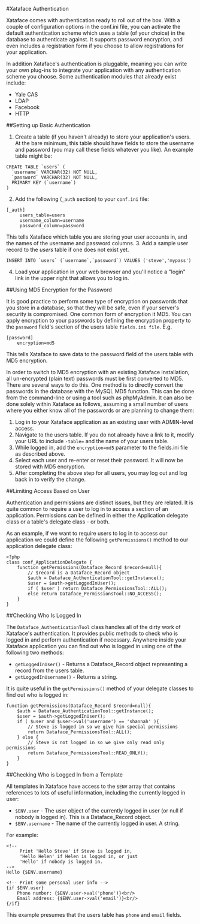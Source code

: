 #Xataface Authentication

Xataface comes with authentication ready to roll out of the box. With a couple of configuration options in the conf.ini file, you can activate the default authentication scheme which uses a table (of your choice) in the database to authenticate against. It supports password encryption, and even includes a registration form if you choose to allow registrations for your application.

In addition Xataface's authentication is pluggable, meaning you can write your own plug-ins to integrate your application with any authentication scheme you choose. Some authentication modules that already exist include:

* Yale CAS
* LDAP
* Facebook
* HTTP

##Setting up Basic Authentication

1. Create a table (if you haven't already) to store your application's users. At the bare minimum, this table should have fields to store the username and password (you may call these fields whatever you like). An example table might be:

 ~~~
 CREATE TABLE `users` (
   `username` VARCHAR(32) NOT NULL,
   `password` VARCHAR(32) NOT NULL,
   PRIMARY KEY (`username`)
 )
 ~~~
2. Add the following (`_auth` section) to your `conf.ini` file:

 ~~~
 [_auth]
      users_table=users
      username_column=username
      password_column=password
 ~~~
This tells Xataface which table you are storing your user accounts in, and the names of the username and password columns.
3. Add a sample user record to the *users* table if one does not exist yet.

 ~~~
 INSERT INTO `users` (`username`,`password`) VALUES ('steve','mypass')
 ~~~
4. Load your application in your web browser and you'll notice a "login" link in the upper right that allows you to log in.

##Using MD5 Encryption for the Password

It is good practice to perform some type of encryption on passwords that you store in a database, so that they will be safe, even if your server's security is compromised. One common form of encryption it MD5. You can apply encryption to your passwords by defining the encryption property to the `password` field's section of the users table `fields.ini file`. E.g.

~~~
[password]
    encryption=md5
~~~

This tells Xataface to save data to the password field of the users table with MD5 encryption.

In order to switch to MD5 encryption with an existing Xataface installation, all un-encrypted (plain text) passwords must be first converted to MD5. There are several ways to do this. One method is to directly convert the passwords in the database with the MySQL MD5 function. This can be done from the command-line or using a tool such as phpMyAdmin. It can also be done solely within Xataface as follows, assuming a small number of users where you either know all of the passwords or are planning to change them:

1. Log in to your Xataface application as an existing user with ADMIN-level access.
2. Navigate to the users table. If you do not already have a link to it, modify your URL to include `-table=` and the name of your users table.
3. While logged in, add the `encryption=md5` parameter to the fields.ini file as described above.
4. Select each user and re-enter or reset their password. It will now be stored with MD5 encryption.
5. After completing the above step for all users, you may log out and log back in to verify the change.

##Limiting Access Based on User

Authentication and permissions are distinct issues, but they are related. It is quite common to require a user to log in to access a section of an application. Permissions can be defined in either the Application delegate class or a table's delegate class - or both.

As an example, if we want to require users to log in to access our application we could define the following `getPermissions()` method to our application delegate class:

~~~
<?php
class conf_ApplicationDelegate {
    function getPermissions(Dataface_Record $record=null){
        // $record is a Dataface_Record object
        $auth = Dataface_AuthenticationTool::getInstance();
        $user = $auth->getLoggedInUser();
        if ( $user ) return Dataface_PermissionsTool::ALL();
        else return Dataface_PermissionsTool::NO_ACCESS();
    }
}
~~~

##Checking Who Is Logged In

The `Dataface_AuthenticationTool` class handles all of the dirty work of Xataface's authentication. It provides public methods to check who is logged in and perform authentication if necessary. Anywhere inside your Xataface application you can find out who is logged in using one of the following two methods:

* `getLoggedInUser()` - Returns a Dataface_Record object representing a record from the users table.
* `getLoggedInUsername()` - Returns a string.

It is quite useful in the `getPermissions()` method of your delegate classes to find out who is logged in:

~~~
function getPermissions(Dataface_Record $record=null){
    $auth = Dataface_AuthenticationTool::getInstance();
    $user = $auth->getLoggedInUser();
    if ( $user and $user->val('username') == 'shannah' ){
        // Steve is logged in so we give him special permissions
        return Dataface_PermissionsTool::ALL();
    } else {
        // Steve is not logged in so we give only read only permissions
        return Dataface_PermissionsTool::READ_ONLY();
    }
}
~~~

##Checking Who is Logged In from a Template

All templates in Xataface have access to the `$ENV` array that contains references to lots of useful information, including the currently logged in user:

* `$ENV.user` - The user object of the currently logged in user (or null if nobody is logged in). This is a Dataface_Record object.
* `$ENV.username` - The name of the currently logged in user. A string.

For example:

~~~
<!-- 
     Print 'Hello Steve' if Steve is logged in,
     'Hello Helen' if Helen is logged in, or just 
     'Hello' if nobody is logged in. 
-->
Hello {$ENV.username}

<!-- Print some personal user info -->
{if $ENV.user}
    Phone number: {$ENV.user->val('phone')}<br/>
    Email address: {$ENV.user->val('email')}<br/>
{/if}
~~~

This example presumes that the users table has `phone` and `email` fields.
